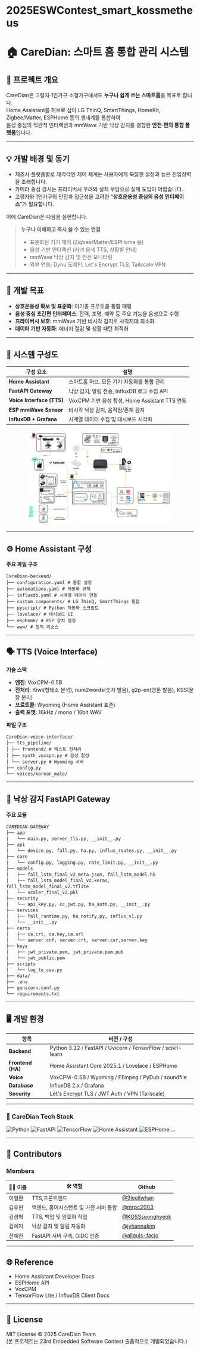 # 2025ESWContest_smart_kossmetheus

# 🏠 CareDian: 스마트 홈 통합 관리 시스템

## 📘 프로젝트 개요

CareDian은 고령자·1인가구·소형가구에서도 **누구나 쉽게 쓰는 스마트홈**을 목표로 합니다.  
Home Assistant를 허브로 삼아 LG ThinQ, SmartThings, HomeKit, Zigbee/Matter, ESPHome 등의 생태계를 통합하여  
음성 중심의 직관적 인터랙션과 mmWave 기반 낙상 감지를 결합한 **안전·편의 통합 플랫폼**입니다.


---

## 💡 개발 배경 및 동기

- 제조사·플랫폼별로 제각각인 제어 체계는 사용자에게 복잡한 설정과 높은 진입장벽을 초래합니다.  
- 카메라 중심 감시는 프라이버시 우려와 설치 부담으로 실제 도입이 어렵습니다.  
- 고령자와 1인가구의 안전과 접근성을 고려한 “**상호운용성 중심의 음성 인터페이스**”가 필요합니다.

이에 CareDian은 다음을 실현합니다.

> **누구나 이해하고 즉시 쓸 수 있는 연결**  
> - 표준화된 기기 제어 (Zigbee/Matter/ESPHome 등)  
> - 음성 기반 인터랙션 (자녀 음색 TTS, 상황별 안내)  
> - mmWave 낙상 감지 및 안전 모니터링  
> - 외부 연동: Dynu 도메인, Let's Encrypt TLS, Tailscale VPN  

---

## 🎯 개발 목표

- **상호운용성 확보 및 표준화**: 이기종 프로토콜 통합 매핑  
- **음성 중심 초간편 인터페이스**: 전력, 조명, 예약 등 주요 기능을 음성으로 수행  
- **프라이버시 보호**: mmWave 기반 비시각 감지로 사각지대 최소화  
- **데이터 기반 자동화**: 에너지 절감 및 생활 패턴 최적화  

---

## 🧩 시스템 구성도

| 구성 요소 | 설명 |
|------------|------|
| **Home Assistant** | 스마트홈 허브. 모든 기기·자동화를 통합 관리 |
| **FastAPI Gateway** | 낙상 감지, 알림 전송, InfluxDB 로그 수집 API |
| **Voice Interface (TTS)** | VoxCPM 기반 음성 합성, Home Assistant TTS 연동 |
| **ESP mmWave Sensor** | 비시각 낙상 감지, 움직임/존재 감지 |
| **InfluxDB + Grafana** | 시계열 데이터 수집 및 대시보드 시각화 |

<p align="center">
  <img src="./assets/dev_environment.jpeg" width="80%">
</p>

---

## ⚙️ Home Assistant 구성

**주요 파일 구조**
```
CareDian-backend/
├── configuration.yaml # 통합 설정
├── automations.yaml # 자동화 규칙
├── influxdb.yaml # 시계열 데이터 연동
├── custom_components/ # LG ThinQ, SmartThings 통합
├── pyscript/ # Python 자동화 스크립트
├── lovelace/ # 대시보드 UI
├── esphome/ # ESP 장치 설정
└── www/ # 정적 리소스
```
---

## 🗣️ TTS (Voice Interface)

**기술 스택**
- **엔진**: VoxCPM-0.5B  
- **전처리**: Kiwi(형태소 분석), num2words(숫자 발음), g2p-en(영문 발음), KSS(문장 분리)  
- **프로토콜**: Wyoming (Home Assistant 표준)  
- **출력 포맷**: 16kHz / mono / 16bit WAV  

**파일 구조**
```
CareDian-voice-interface/
├── tts_pipeline/
│ ├── frontend/ # 텍스트 전처리
│ ├── synth_voxcpn.py # 음성 합성
│ └── server.py # Wyoming 서버
├── config.py
└── voices/korean_male/
```
---

## 🚀 낙상 감지 FastAPI Gateway

**주요 모듈**
```
CAREDIAN-GATEWAY
├── app
│   └── main.py, server_tls.py, __init__.py      
├── api
│   └── device.py, fall.py, ha.py, influx_routes.py, __init__.py           
├── core
│   └── config.py, logging.py, rate_limit.py, __init__.py
├── models
│   ├── fall_lstm_final_v2_meta.json, fall_lstm_model.h5
│   ├── fall_lstm_model_final_v2.keras, fall_lstm_model_final_v2.tflite
│   └── scaler_final_v2.pkl
├── security
│   └── api_key.py, cc_jwt.py, ha_auth.py, __init__.py
├── services
│   ├── fall_runtime.py, ha_notify.py, influx_v1.py
│   └── __init__.py    
├── certs
│   ├── ca.crt, ca.key,ca.srl
│   └── server.cnf, server.crt, server.csr,server.key
├── keys
│   ├── jwt_private.pem, jwt_private.pem.pub
│   └── jwt_public.pem
├── scripts
│   └── log_to_csv.py
├── data/
├── .env
├── gunicorn.conf.py
└── requirements.txt
```
---

## 🖥️ 개발 환경

| 항목 | 버전 / 구성 |
|------|-------------|
| **Backend** | Python 3.12 / FastAPI / Uvicorn / TensorFlow / scikit-learn |
| **Frontend (HA)** | Home Assistant Core 2025.1 / Lovelace / ESPHome |
| **Voice** | VoxCPM-0.5B / Wyoming / FFmpeg / PyDub / soundfile |
| **Database** | InfluxDB 2.x / Grafana |
| **Security** | Let's Encrypt TLS / JWT Auth / VPN (Tailscale) |
---

### 🧠 CareDian Tech Stack
![Python](https://img.shields.io/badge/Python-3.12-blue?logo=python&logoColor=white)
![FastAPI](https://img.shields.io/badge/FastAPI-009688?logo=fastapi&logoColor=white)
![TensorFlow](https://img.shields.io/badge/TensorFlow-FF6F00?logo=tensorflow&logoColor=white)
![Home Assistant](https://img.shields.io/badge/Home%20Assistant-41BDF5?logo=homeassistant&logoColor=white)
![ESPHome](https://img.shields.io/badge/ESPHome-000000?logo=esphome&logoColor=white)
...

---

## 👥 Contributors
### Members
| 🧑‍💻 이름 | 🛠 역할 |  Github |
|---------|------|-------------|
| 이일환 | TTS,프론트엔드 |[@3leeilwhan](https://github.com/3leeilwhan)|
| 김우현 | 백엔드, 홈어시스턴트 및 가전 서버 통합 |[@mrpc2003](https://github.com/mrpc2003)  |
| 김성혁 | TTS, 백업 및 암호화 작업 |[@KOSSseonghyeok](https://github.com/KOSSseonghyeok)  |
| 김예지 | 낙상 감지 및 알림 자동화 | [@jyhannakim](https://github.com/jyhannakim)|
| 전예찬 | FastAPI 서버 구축, OIDC 인증 |[@aliquis-facio](https://github.com/aliquis-facio)  |
---

## 🌐 Reference
- Home Assistant Developer Docs  
- ESPHome API  
- VoxCPM
- TensorFlow Lite / InfluxDB Client Docs
---

## 🧾 License
MIT License © 2025 CareDian Team  
(본 프로젝트는 23rd Embedded Software Contest 출품작으로 개발되었습니다.)
